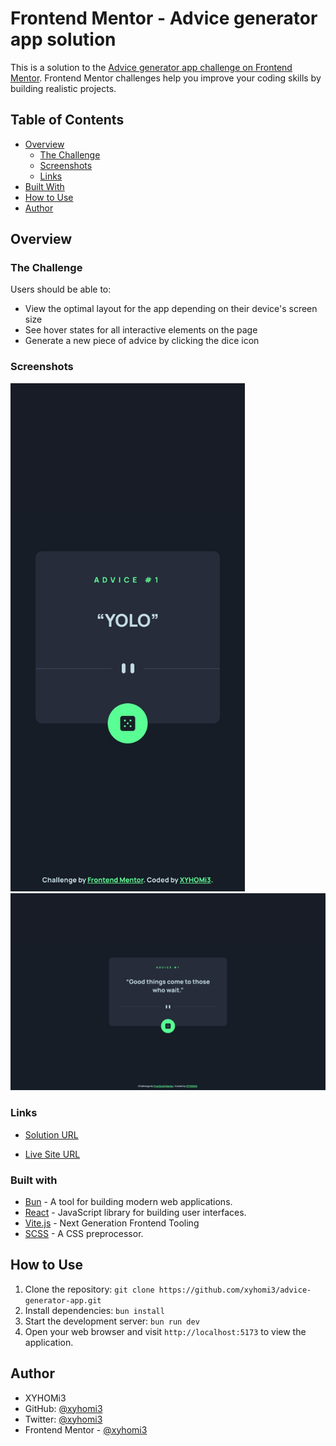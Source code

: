 # Frontend Mentor - Advice generator app solution

This is a solution to the [Advice generator app challenge on Frontend Mentor](https://www.frontendmentor.io/challenges/advice-generator-app-QdUG-13db). Frontend Mentor challenges help you improve your coding skills by building realistic projects.

## Table of Contents

- [Overview](#overview)
  - [The Challenge](#the-challenge)
  - [Screenshots](screenshots)
  - [Links](#links)
- [Built With](#built-with)
- [How to Use](#how-to-use)
- [Author](#author)

## Overview

### The Challenge

Users should be able to:

- View the optimal layout for the app depending on their device's screen size
- See hover states for all interactive elements on the page
- Generate a new piece of advice by clicking the dice icon

### Screenshots
<div>
  <img src="src/assets/images/iPhone X-1698396642125.jpeg" loadind="lazy" alt="screenshot" style="width:375px"/>
  <img src="src/assets/images/MacBook Pro-1698396773792.jpeg" loadind="lazy" alt="screenshot"/>
</div>

### Links

- [Solution URL](https://www.frontendmentor.io/solutions/results-summary-component-solution-wbunvitereacttypescriptcss-KotlQyYj6n)

- [Live Site URL](https://xyhomi3.github.io/advice-generator-app/)

### Built with

- [Bun](https://bun.sh) - A tool for building modern web applications.
- [React](https://reactjs.org/) - JavaScript library for building user interfaces.
- [Vite.js](https://vitejs.dev/) - Next Generation Frontend Tooling
- [SCSS](https://sass-lang.com/) - A CSS preprocessor.

## How to Use

1. Clone the repository: `git clone https://github.com/xyhomi3/advice-generator-app.git`
2. Install dependencies: `bun install`
3. Start the development server: `bun run dev`
4. Open your web browser and visit `http://localhost:5173` to view the application.

## Author

- XYHOMi3
- GitHub: [@xyhomi3](https://www.github.com/xyhomi3)
- Twitter: [@xyhomi3](https://www.twitter.com/xyhomi3)
- Frontend Mentor - [@xyhomi3](https://www.frontendmentor.io/profile/xyhomi3)
